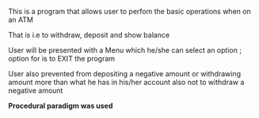 This is a program that allows user to perfom the basic operations when on an ATM

That is i.e to withdraw, deposit and show balance

User will be presented with a Menu which he/she can select an option ; option for is to EXIT the program

User also prevented from depositing a negative amount or withdrawing amount more than what he has in his/her account
also not to withdraw a negative amount 

**Procedural paradigm was used**
